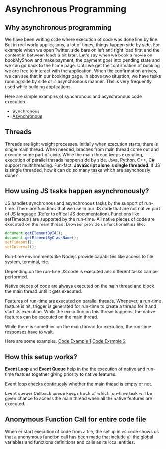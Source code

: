 # Asynchronous Programming

## Why asynchronous programming

We have been writing code where execution of code was done line by line. But in real world applications, a lot of times, things happen side by side. 
For example when we open Twitter, side bars on left and right load first and the content in between loads a bit later.
Let's say when we book a movie on bookMyShow and make payment, the payment goes into pending state and we can go back to the home page. Until we get the confirmation of booking we are free to interact with the application. When the confirmation arrives, we can see that in our bookings page.
In above two situation, we have tasks running side by side or in asynchronous manner.
This is very frequently used while building applications.

Here are simple examples of synchronous and asynchronous code execution.

- [Synchronous](./synchronous.js)
- [Asynchronous](./asynchronous.js)

## Threads

Threads are light weight processes. Initially when execution starts, there is single main thread. When needed, braches from main thread come out and execute some part of code. While the main thread keeps executing, execution of parallel threads happen side by side. 
Java, Python, C++, C# support multithreading.
Fun-fact: **JavaScript alone is single threaded**.
If JS is single threaded, how it can do so many tasks which are asynchously done?

## How using JS tasks happen asynchronously?

JS handles synchronous and asynchronous tasks by the support of run-time. 
There are functions that we use in our JS code that are not native part of JS language (Refer to offical JS documentation). Functions like setTimeout() are supported by the run-time.
All native pieces of code are executed on the main thread.
Browser provide us functionalities like:

```js
document.getElementById();
document.getElementByClassName();
setTimeout();
setInterval();
```

Run-time environments like Nodejs provide capabilties like access to file system, terminal, etc.

Depending on the run-time JS code is executed and different tasks can be performed.

Native pieces of code are always executed on the main thread and block the main thread until it gets executed.

Features of run-time are executed on parallel threads. Whenever, a run-time feature is hit, trigger is generated for run-time to create a thread for it and start its execution. While the execution on this thread happens, the native features can be executed on the main thread.

While there is something on the main thread for execution, the run-time responses have to wait.

Here are some examples.
[Code Example 1](./synchronousVsAsynchronous.js)
[Code Example 2](./mainThread.js)

## How this setup works?

**Event Loop** and **Event Queue** help in the the execution of native and run-time featues together giving priority to native features.

Event loop checks continuosly whether the main thread is empty or not.

Event queue/ Callback queue keeps track of which run-time task will be given chance to access the main thread when all the native features are executed.

## Anonymous Function Call for entire code file
When er start execution of code from a file, the set up in vs code shows us that a anonymous function call has been made that include all the global variables and functions definitions and calls as its local entities.



